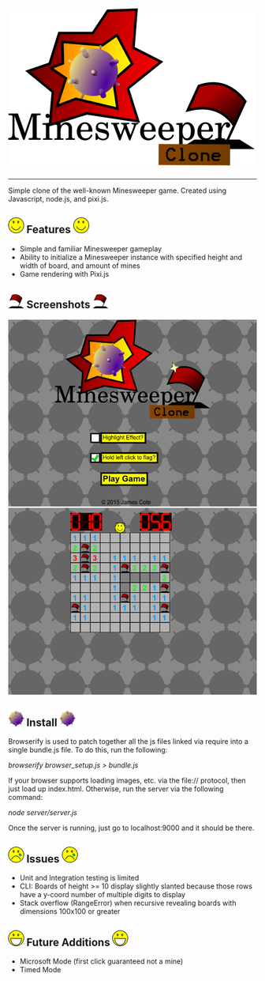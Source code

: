 # ![MinesweeperClone](img/Logo.png "MinesweeperClone Logo")
-----------------
Simple clone of the well-known Minesweeper game. Created using Javascript, node.js, and pixi.js.

## ![Smiley](img/Smiley.png "Smiley") Features ![Smiley](img/Smiley.png "Smiley")
- Simple and familiar Minesweeper gameplay
- Ability to initialize a Minesweeper instance with specified height and width of board, and amount of mines
- Game rendering with Pixi.js

## ![Flag](img/Flag.png "Flag") Screenshots ![Flag](img/Flag.png "Flag")
![Title Screen](screenshots/title.png "Title Screen")
![In-Game](screenshots/game.png "In-Game")

## ![Mine](img/Mine.png "Mine") Install ![Mine](img/Mine.png "Mine")
Browserify is used to patch together all the js files linked via require into a single bundle.js file. To do this, run the following:

*browserify browser_setup.js > bundle.js*

If your browser supports loading images, etc. via the file:// protocol, then just load up index.html. Otherwise, run the server via the following command:

*node server/server.js*

Once the server is running, just go to localhost:9000 and it should be there.

## ![Smiley Sad](img/Smiley_sad.png "Smiley_sad") Issues ![Smiley Sad](img/Smiley_sad.png "Smiley_sad")
- Unit and Integration testing is limited
- CLI: Boards of height >= 10 display slightly slanted because those rows have a y-coord number of multiple digits to display
- Stack overflow (RangeError) when recursive revealing boards with dimensions 100x100 or greater

## ![Smiley Happy](img/Smiley_proud.png "Smiley_proud") Future Additions ![Smiley Happy](img/Smiley_proud.png "Smiley_proud")
- Microsoft Mode (first click guaranteed not a mine)
- Timed Mode
